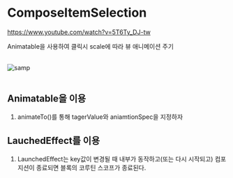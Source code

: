 # ComposeItemSelection

https://www.youtube.com/watch?v=5T6Ty_DJ-tw

 Animatable을 사용하여 클릭시 scale에 따라 뷰 애니메이션 주기 <br> <br>
 
 ![samp](https://user-images.githubusercontent.com/45280927/165676003-9c072dc8-fabd-4bc2-aecd-9b3919d7b836.gif)
<br><br>

## Animatable을 이용 <br>
1. animateTo()를 통해 tagerValue와 aniamtionSpec을 지정하자

## LauchedEffect를 이용 <br>
1. LaunchedEffect는 key값이 변경될 때 내부가 동작하고(또는 다시 시작되고) 컴포지션이 종료되면 블록의 코루틴 스코프가 종료된다.
 
